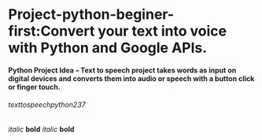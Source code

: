 # Project-python-beginer-first:Convert your text into voice with Python and Google APIs.
#### Python Project Idea – Text to speech project takes words as input on digital devices and converts them into audio or speech with a button click or finger touch.

###### texttospeechpython237
*italic*
**bold**
_italic_
__bold__
